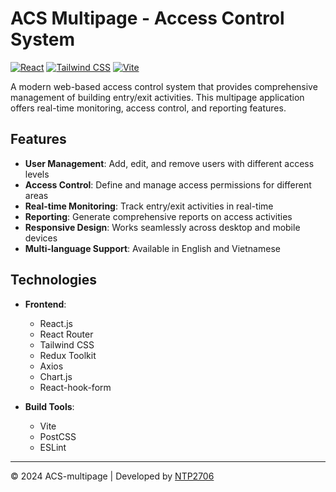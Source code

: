 # ACS Multipage - Access Control System

[![React](https://img.shields.io/badge/React-20232A?style=for-the-badge&logo=react&logoColor=61DAFB)](https://reactjs.org/)
[![Tailwind CSS](https://img.shields.io/badge/Tailwind_CSS-38B2AC?style=for-the-badge&logo=tailwind-css&logoColor=white)](https://tailwindcss.com/)
[![Vite](https://img.shields.io/badge/Vite-B73BFE?style=for-the-badge&logo=vite&logoColor=FFD62E)](https://vitejs.dev/)

A modern web-based access control system that provides comprehensive management of building entry/exit activities. This multipage application offers real-time monitoring, access control, and reporting features.

## Features

- **User Management**: Add, edit, and remove users with different access levels
- **Access Control**: Define and manage access permissions for different areas
- **Real-time Monitoring**: Track entry/exit activities in real-time
- **Reporting**: Generate comprehensive reports on access activities
- **Responsive Design**: Works seamlessly across desktop and mobile devices
- **Multi-language Support**: Available in English and Vietnamese

## Technologies

- **Frontend**:
  - React.js
  - React Router
  - Tailwind CSS
  - Redux Toolkit
  - Axios
  - Chart.js
  - React-hook-form

- **Build Tools**:
  - Vite
  - PostCSS
  - ESLint

---

© 2024 ACS-multipage | Developed by [NTP2706](https://github.com/ntp2706)
